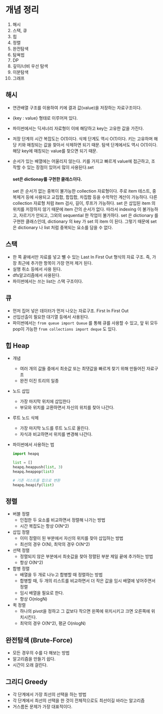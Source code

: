 # 개념 정리
1. 해시
2. 스택, 큐
3. 힙
4. 정렬
5. 완전탐색
6. 탐욕법
7. DP
8. 깊이/너비 우선 탐색
9. 이분탐색
10. 그래프

## 해시
- 연관배열 구조를 이용하여 키에 결과 값(value)을 저장하는 자료구조이다.
- {key : value} 형태로 이루어져 있다.
- 파이썬에서는 딕셔너리 자료형이 이에 해당하고 key는 고유한 값을 가진다.
- 저장 단계의 시간 복잡도는 O(1)이다. 삭제 단계도 역시 O(1)이다. 키는 고유하며 해당 키와 매칭되는 값을 찾아서 삭제하면 되기 때문. 탐색 단계에서도 역시 O(1)이다. 해당 key에 매칭되는 value를 찾으면 되기 때문.
- 순서가 있는 배열에는 어울리지 않는다. 키를 가지고 빠르게 value에 접근하고, 조작할 수 있는 장점이 있어서 많이 사용된다.set

    #### set은 dictionay를 구현한 클래스이다.
    set 은 순서가 없는 중복이 불가능한 collection 자료형이다. 주로 item 테스트, 중복제거 등에 사용되고 교집합, 합집합, 차집합 등을 수학적인 계산이 가능하다. 다른 collection 자료형 처럼 item 검사, 길이, 루프가 가능하다. set 은 삽입된 item 의 위치를 저장하지 않기 때문에 item 간의 순서가 없다. 따라서 indexing 이 불가능하고, 자르기가 안되고, 그외의 sequential 한 작업이 불가하다. set 은 dictionary 를 구현한 클래스인데, dictionary 의 key 가 set 의 item 이 된다. 그렇기 때문에 set 은 dictionary 나 list 처럼 중복되는 요소를 담을 수 없다.

## 스택
- 한 쪽 끝에서만 자료를 넣고 뺄 수 있는 Last In First Out 형식의 자료 구조. 즉, 가장 최근에 추가한 항목이 가장 먼저 제거 된다.
- 실행 취소 등에서 사용 된다.
- dfs알고리즘에서 사용된다.
- 파이썬에서는 쓰는 list는 스택 구조이다.

## 큐
- 먼저 집어 넣은 데이터가 먼저 나오는 자료구조. First In First Out
- 선입선출이 필요한 대기열 등에서 사용된다.
- 파이썬에서는 `from queue import Queue` 를 통해 큐를 사용할 수 있고, 앞 뒤 모두 pop이 가능한 `from collections import deque` 도 있다.

## 힙 Heap
- 개념
  - 여러 개의 값들 중에서 최솟값 또는 최댓값을 빠르게 찾기 위해 만들어진 자료구조
  - 완전 이진 트리의 일종

- 노드 삽입
  - 가장 마지막 위치에 삽입한다
  - 부모와 위치를 교환하면서 자신의 위치를 찾아 나간다.

- 루트 노드 삭제
  - 가장 마지막 노드를 루트 노드로 올린다.
  - 자식과 비교하면서 위치를 변경해 나간다.

- 파이썬에서 사용하는 법
  ```python
  import heapq
  
  list = []
  heapq.heappush(list, 3)
  heapq.heappop(list)
  
  # 기존 리스트를 힙으로 변환
  heapq.heapify(list)
  ```

## 정렬
- 버블 정렬
  - 인접한 두 요소를 비교하면서 정렬해 나가는 방법
  - 시간 복잡도는 항상 O(N^2)
- 삽입 정렬
  - 이미 정렬이 된 부분에서 자신의 위치를 찾아 삽입하는 방법
  - 최선의 경우 O(N), 최악의 경우 O(N^2)
- 선택 정렬
  - 정렬되지 않은 부분에서 최솟값을 찾아 정렬된 부분 제일 끝에 추가하는 방법
  - 항상 O(N^2)
- 합병 정렬
  - 배열을 두 개로 나누고 합병할 때 정렬하는 방법
  - 합병할 때, 두 개의 리스트를 비교하면서 더 작은 값을 임시 배열에 넣어주면서 정렬
  - 임시 배열을 필요로 한다.
  - 항상 O(nlogN)
- 퀵 정렬
  - 하나의 pivot을 정하고 그 값보다 작으면 왼쪽에 위치시키고 크면 오른쪽에 위치시킨다.
  - 최악의 경우 O(N^2), 평균 O(nlogN)

## 완전탐색 (Brute-Force)
- 모든 경우의 수를 다 해보는 방법
- 알고리즘을 만들기 쉽다.
- 시간이 오래 걸린다.


## 그리디 Greedy
- 각 단계에서 가장 최선의 선택을 하는 방법
- 각 단계에서 최선의 선택을 한 것이 전체적으로도 최선이길 바라는 알고리즘
- 거스름돈 문제가 가장 대표적이다.